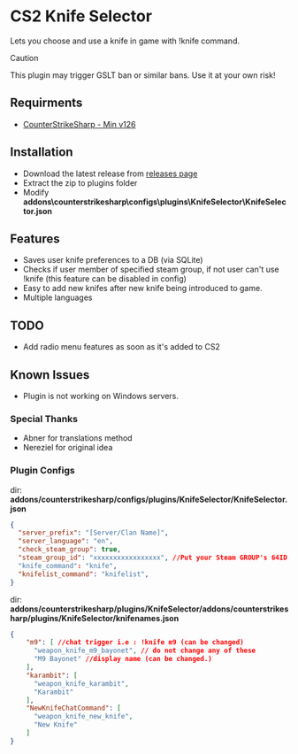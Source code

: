# CS2 Knife Selector
Lets you choose and use a knife in game with !knife command.

> [!CAUTION]
> This plugin may trigger GSLT ban or similar bans. Use it at your own risk!

## Requirments
- [CounterStrikeSharp - Min v126](https://github.com/roflmuffin/CounterStrikeSharp)

## Installation
- Download the latest release from [releases page](https://github.com/spancer35/CS2-KnifeSelector/releases)
- Extract the zip to plugins folder
- Modify **addons\counterstrikesharp\configs\plugins\KnifeSelector\KnifeSelector.json**

## Features
- Saves user knife preferences to a DB (via SQLite)
- Checks if user member of specified steam group, if not user can't use !knife (this feature can be disabled in config)
- Easy to add new knifes after new knife being introduced to game.
- Multiple languages
  
## TODO
- Add radio menu features as soon as it's added to CS2
  
## Known Issues
- Plugin is not working on Windows servers.

### Special Thanks
- Abner for translations method
- Nereziel for original idea


### Plugin Configs
dir: **addons/counterstrikesharp/configs/plugins/KnifeSelector/KnifeSelector.json**
```json {
{
  "server_prefix": "[Server/Clan Name]",
  "server_language": "en",
  "check_steam_group": true,
  "steam_group_id": "xxxxxxxxxxxxxxxxx", //Put your Steam GROUP's 64ID. You can find it here > https://steamcommunity.com/groups/<YOUR GROUP>/memberslistxml/?xml=1
  "knife_command": "knife",
  "knifelist_command": "knifelist",
}
```
dir: **addons/counterstrikesharp/plugins/KnifeSelector/addons/counterstrikesharp/plugins/KnifeSelector/knifenames.json**
```json
{
    "m9": [ //chat trigger i.e : !knife m9 (can be changed)
      "weapon_knife_m9_bayonet", // do not change any of these
      "M9 Bayonet" //display name (can be changed.)
    ],
    "karambit": [
      "weapon_knife_karambit",
      "Karambit"
    ],
    "NewKnifeChatCommand": [
      "weapon_knife_new_knife",
      "New Knife"
    ]
}
```
